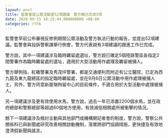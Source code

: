 ```yaml
---
layout: post
title: 監警會就公眾活動提52項建議　警方稱已完成3項
date: 2020-09-15 18:25:44.000000000 +08:00
categories: rthk
---
```


監警會早前公布審視反修例期間公眾活動及警方執法行動的報告，並提出52項建議。監警會與投訴警察課舉行例會，警方代表說有3項建議的跟進工作已完成。

警方說，其中一項建議涉及臨時羈留處選址，警方說已確定5個陸路警區各指定2間警署作為臨時羈留處的選址，適用於大型活動用作處理及羈留被捕人。

警方舉例指，紅磡警署及秀茂坪警署，都是交通便利而附近有公立醫院，已定為西九龍及東九龍總區的指定臨時羈留處，並在9月6日公眾活動中用作處理被捕人士。另外，警方同意新屋嶺拘留中心的目前條件，不適合用於大型活動中處理被捕人。

另一項建議涉及更有效使用水馬，警方說，過去一年已添置2200個水馬，並在政府總部和警察總部等超過60個地方使用，有效減低相關處所被衝擊的情況。

餘下一項建議涉及檢討主動與其他部門或機構開記者會的制度，警方說，警察公共關係科已與新聞處研究改善相關啟動機制，落實跨部門協調措施，更快捷及有效地澄清假新聞與謠言。
